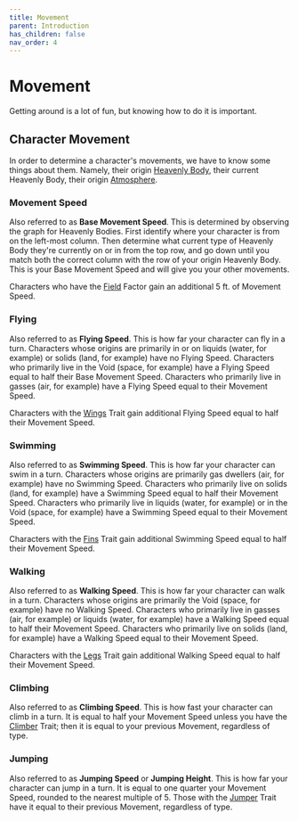 ```yaml
---
title: Movement
parent: Introduction
has_children: false
nav_order: 4
---
```


# Movement

Getting around is a lot of fun, but knowing how to do it is important.

## Character Movement

In order to determine a character's movements, we have to know some things about them. Namely, their origin [Heavenly Body](/cosmos/Factors/HeavenlyBodies), their current Heavenly Body, their origin [Atmosphere](/cosmos/Factors/Atmosphere).

### Movement Speed

Also referred to as **Base Movement Speed**. This is determined by observing the graph for Heavenly Bodies. First identify where your character is from on the left-most column. Then determine what current type of Heavenly Body they're currently on or in from the top row, and go down until you match both the correct column with the row of your origin Heavenly Body. This is your Base Movement Speed and will give you your other movements.

Characters who have the [Field](/cosmos/Factors/Geography/Field) Factor gain an additional 5 ft. of Movement Speed.

### Flying

Also referred to as **Flying Speed**. This is how far your character can fly in a turn. Characters whose origins are primarily in or on liquids (water, for example) or solids (land, for example) have no Flying Speed. Characters who primarily live in the Void (space, for example) have a Flying Speed equal to half their Base Movement Speed. Characters who primarily live in gasses (air, for example) have a Flying Speed equal to their Movement Speed.

Characters with the [Wings](/cosmos/Factors/Traits/Wings) Trait gain additional Flying Speed equal to half their Movement Speed.

### Swimming

Also referred to as **Swimming Speed**. This is how far your character can swim in a turn. Characters whose origins are primarily gas dwellers (air, for example) have no Swimming Speed. Characters who primarily live on solids (land, for example) have a Swimming Speed equal to half their Movement Speed. Characters who primarily live in liquids (water, for example) or in the Void (space, for example) have a Swimming Speed equal to their Movement Speed.

Characters with the [Fins](/cosmos/Factors/Traits/Fins) Trait gain additional Swimming Speed equal to half their Movement Speed.

### Walking

Also referred to as **Walking Speed**. This is how far your character can walk in a turn. Characters whose origins are primarily the Void (space, for example) have no Walking Speed. Characters who primarily live in gasses (air, for example) or liquids (water, for example) have a Walking Speed equal to half their Movement Speed. Characters who primarily live on solids (land, for example) have a Walking Speed equal to their Movement Speed.

Characters with the [Legs](/cosmos/Factors/Traits/Legs) Trait gain additional Walking Speed equal to half their Movement Speed.

### Climbing

Also referred to as **Climbing Speed**. This is how fast your character can climb in a turn. It is equal to half your Movement Speed unless you have the [Climber](/cosmos/Factors/Traits/Climber) Trait; then it is equal to your previous Movement, regardless of type.

### Jumping

Also referred to as **Jumping Speed** or **Jumping Height**. This is how far your character can jump in a turn. It is equal to one quarter your Movement Speed, rounded to the nearest multiple of 5. Those with the [Jumper](/cosmos/Factors/Traits/Jumper) Trait have it equal to their previous Movement, regardless of type.
